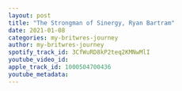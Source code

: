 ```yaml
---
layout: post
title: "The Strongman of Sinergy, Ryan Bartram"
date: 2021-01-08
categories: my-britwres-journey
author: my-britwres-journey
spotify_track_id: 3CfWuRD8kP2teq2KMNwMlI
youtube_video_id: 
apple_track_id: 1000504700436
youtube_metadata: 
---
```

